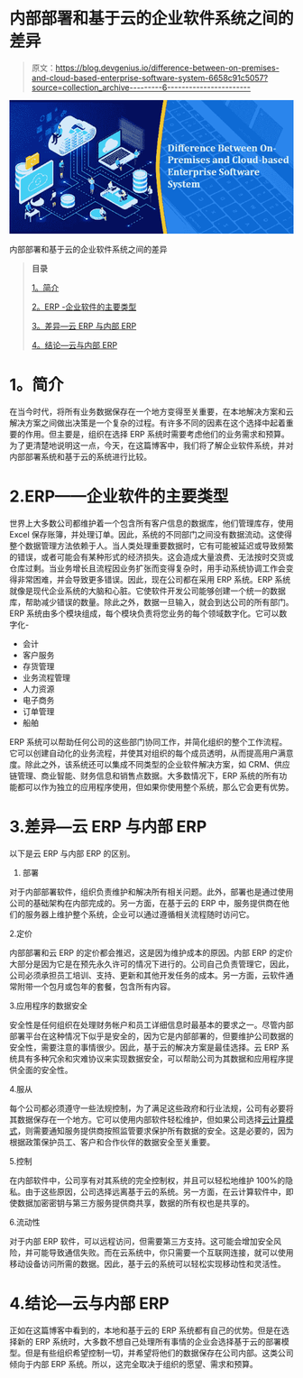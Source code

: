 # 内部部署和基于云的企业软件系统之间的差异

> 原文：<https://blog.devgenius.io/difference-between-on-premises-and-cloud-based-enterprise-software-system-6658c91c5057?source=collection_archive---------6----------------------->

![](img/301f5d302815605f2eb2f60bc88bd31b.png)

内部部署和基于云的企业软件系统之间的差异

> **目录**
> 
> [1。简介](#2ebc)
> 
> [2。ERP -企业软件的主要类型](#a598)
> 
> [3。差异—云 ERP 与内部 ERP](#f2e9)
> 
> [4。结论—云与内部 ERP](#aade)

# **1。简介**

在当今时代，将所有业务数据保存在一个地方变得至关重要，在本地解决方案和云解决方案之间做出决策是一个复杂的过程。有许多不同的因素在这个选择中起着重要的作用。但主要是，组织在选择 ERP 系统时需要考虑他们的业务需求和预算。为了更清楚地说明这一点，今天，在这篇博客中，我们将了解企业软件系统，并对内部部署系统和基于云的系统进行比较。

# 2.ERP——企业软件的主要类型

世界上大多数公司都维护着一个包含所有客户信息的数据库，他们管理库存，使用 Excel 保存账簿，并处理订单。因此，系统的不同部门之间没有数据流动。这使得整个数据管理方法依赖于人。当人类处理重要数据时，它有可能被延迟或导致频繁的错误，或者可能会有某种形式的经济损失。这会造成大量浪费、无法按时交货或仓库过剩。当业务增长且流程因业务扩张而变得复杂时，用手动系统协调工作会变得非常困难，并会导致更多错误。因此，现在公司都在采用 ERP 系统。ERP 系统就像是现代企业系统的大脑和心脏。它使软件开发公司能够创建一个统一的数据库，帮助减少错误的数量。除此之外，数据一旦输入，就会到达公司的所有部门。ERP 系统由多个模块组成，每个模块负责将您业务的每个领域数字化。它可以数字化-

*   会计
*   客户服务
*   存货管理
*   业务流程管理
*   人力资源
*   电子商务
*   订单管理
*   船舶

ERP 系统可以帮助任何公司的这些部门协同工作，并简化组织的整个工作流程。它可以创建自动化的业务流程，并使其对组织的每个成员透明，从而提高用户满意度。除此之外，该系统还可以集成不同类型的企业软件解决方案，如 CRM、供应链管理、商业智能、财务信息和销售点数据。大多数情况下，ERP 系统的所有功能都可以作为独立的应用程序使用，但如果你使用整个系统，那么它会更有优势。

# 3.差异—云 ERP 与内部 ERP

以下是云 ERP 与内部 ERP 的区别。

1.  部署

对于内部部署软件，组织负责维护和解决所有相关问题。此外，部署也是通过使用公司的基础架构在内部完成的。另一方面，在基于云的 ERP 中，服务提供商在他们的服务器上维护整个系统，企业可以通过遵循相关流程随时访问它。

2.定价

内部部署和云 ERP 的定价都会推迟，这是因为维护成本的原因。内部 ERP 的定价大部分是因为它是在预先永久许可的情况下进行的。公司自己负责管理它，因此，公司必须承担员工培训、支持、更新和其他开发任务的成本。另一方面，云软件通常附带一个包月或包年的套餐，包含所有内容。

3.应用程序的数据安全

安全性是任何组织在处理财务帐户和员工详细信息时最基本的要求之一。尽管内部部署平台在这种情况下似乎是安全的，因为它是内部部署的，但要维护公司数据的安全性，需要注意的事情很少。因此，基于云的解决方案是最佳选择。云 ERP 系统具有多种冗余和灾难协议来实现数据安全，可以帮助公司为其数据和应用程序提供全面的安全性。

4.服从

每个公司都必须遵守一些法规控制，为了满足这些政府和行业法规，公司有必要将其数据保存在一个地方。它可以使用内部软件轻松维护，但如果公司选择[云计算模式](https://aws.amazon.com/types-of-cloud-computing/)，则需要通知服务提供商按照监管要求保护所有数据的安全。这是必要的，因为根据政策保护员工、客户和合作伙伴的数据安全至关重要。

5.控制

在内部软件中，公司享有对其系统的完全控制权，并且可以轻松地维护 100%的隐私。由于这些原因，公司选择远离基于云的系统。另一方面，在云计算软件中，即使数据加密密钥与第三方服务提供商共享，数据的所有权也是共享的。

6.流动性

对于内部 ERP 软件，可以远程访问，但需要第三方支持。这可能会增加安全风险，并可能导致通信失败。而在云系统中，你只需要一个互联网连接，就可以使用移动设备访问所需的数据。因此，基于云的系统可以轻松实现移动性和灵活性。

# 4.结论—云与内部 ERP

正如在这篇博客中看到的，本地和基于云的 ERP 系统都有自己的优势。但是在选择新的 ERP 系统时，大多数不想自己处理所有事情的企业会选择基于云的部署模型。但是有些组织希望控制一切，并希望将他们的数据保存在公司内部。这类公司倾向于内部 ERP 系统。所以，这完全取决于组织的愿望、需求和预算。